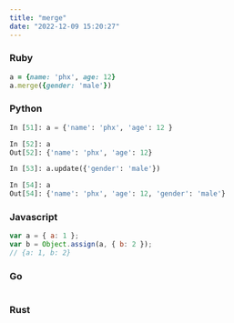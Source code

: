 ```yaml
---
title: "merge"
date: "2022-12-09 15:20:27"
---
```


### Ruby

```ruby
a = {name: 'phx', age: 12}
a.merge({gender: 'male'})
```

### Python

```python
In [51]: a = {'name': 'phx', 'age': 12 }

In [52]: a
Out[52]: {'name': 'phx', 'age': 12}

In [53]: a.update({'gender': 'male'})

In [54]: a
Out[54]: {'name': 'phx', 'age': 12, 'gender': 'male'}
```

### Javascript

```javascript
var a = { a: 1 };
var b = Object.assign(a, { b: 2 });
// {a: 1, b: 2}
```

### Go

```go

```

### Rust

```rust

```

